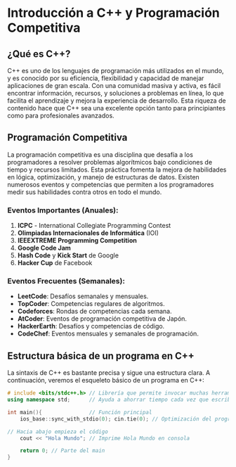# Introducción a C++ y Programación Competitiva

## ¿Qué es C++?
C++ es uno de los lenguajes de programación más utilizados en el mundo, y es conocido por su eficiencia, flexibilidad y capacidad de manejar aplicaciones de gran escala. Con una comunidad masiva y activa, es fácil encontrar información, recursos, y soluciones a problemas en línea, lo que facilita el aprendizaje y mejora la experiencia de desarrollo. Esta riqueza de contenido hace que C++ sea una excelente opción tanto para principiantes como para profesionales avanzados.

## Programación Competitiva
La programación competitiva es una disciplina que desafía a los programadores a resolver problemas algorítmicos bajo condiciones de tiempo y recursos limitados. Esta práctica fomenta la mejora de habilidades en lógica, optimización, y manejo de estructuras de datos. Existen numerosos eventos y competencias que permiten a los programadores medir sus habilidades contra otros en todo el mundo.

### Eventos Importantes (Anuales):
1. **ICPC** - International Collegiate Programming Contest
2. **Olimpiadas Internacionales de Informática** (IOI)
3. **IEEEXTREME Programming Competition**
4. **Google Code Jam**
5. **Hash Code** y **Kick Start** de Google
6. **Hacker Cup** de Facebook

### Eventos Frecuentes (Semanales):
- **LeetCode**: Desafíos semanales y mensuales.
- **TopCoder**: Competencias regulares de algoritmos.
- **Codeforces**: Rondas de competencias cada semana.
- **AtCoder**: Eventos de programación competitiva de Japón.
- **HackerEarth**: Desafíos y competencias de código.
- **CodeChef**: Eventos mensuales y semanales de programación.

## Estructura básica de un programa en C++
La sintaxis de C++ es bastante precisa y sigue una estructura clara. A continuación, veremos el esqueleto básico de un programa en C++:

```cpp
# include <bits/stdc++.h> // Librería que permite invocar muchas herramientas
using namespace std;      // Ayuda a ahorrar tiempo cada vez que escribimos cosas de C++

int main(){               // Función principal
    ios_base::sync_with_stdio(0); cin.tie(0); // Optimización del programa para programación competitiva

// Hacia abajo empieza el código
    cout << "Hola Mundo"; // Imprime Hola Mundo en consola

    return 0; // Parte del main
}

